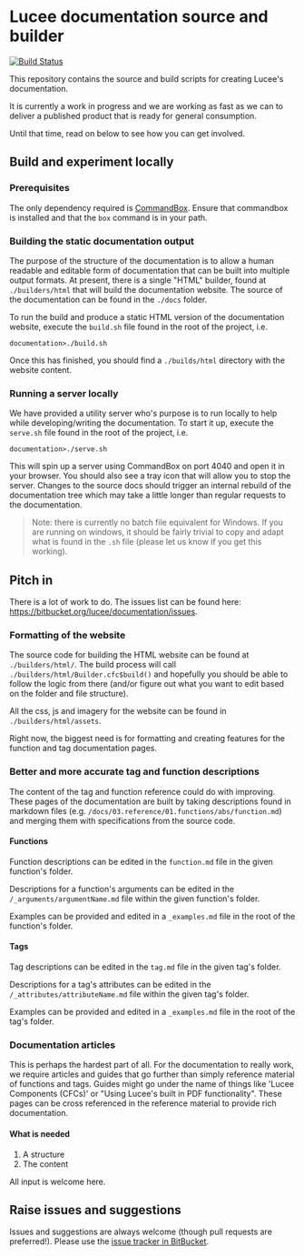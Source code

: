 # Lucee documentation source and builder

[![Build Status](https://drone.io/bitbucket.org/lucee/documentation/status.png)](https://drone.io/bitbucket.org/lucee/documentation/latest)

This repository contains the source and build scripts for creating Lucee's documentation. 

It is currently a work in progress and we are working as fast as we can to deliver a published product that is ready for general consumption.

Until that time, read on below to see how you can get involved.

## Build and experiment locally

### Prerequisites

The only dependency required is [CommandBox](http://www.ortussolutions.com/products/commandbox). Ensure that commandbox is installed and that the `box` command is in your path.

### Building the static documentation output

The purpose of the structure of the documentation is to allow a human readable and editable form of documentation that can be built into multiple output formats. At present, there is a single "HTML" builder, found at `./builders/html` that will build the documentation website. The source of the documentation can be found in the `./docs` folder.

To run the build and produce a static HTML version of the documentation website, execute the `build.sh` file found in the root of the project, i.e.

	documentation>./build.sh

Once this has finished, you should find a `./builds/html` directory with the website content.

### Running a server locally

We have provided a utility server who's purpose is to run locally to help while developing/writing the documentation. To start it up, execute the `serve.sh` file found in the root of the project, i.e.

    documentation>./serve.sh

This will spin up a server using CommandBox on port 4040 and open it in your browser. You should also see a tray icon that will allow you to stop the server. Changes to the source docs should trigger an internal rebuild of the documentation tree which may take a little longer than regular requests to the documentation.

> Note: there is currently no batch file equivalent for Windows. If you are running on windows, it should be fairly trivial to copy and adapt what is found in the `.sh` file (please let us know if you get this working).

## Pitch in

There is a lot of work to do. The issues list can be found here: https://bitbucket.org/lucee/documentation/issues.

### Formatting of the website

The source code for building the HTML website can be found at `./builders/html/`. The build process will call `./builders/html/Builder.cfc$build()` and hopefully you should be able to follow the logic from there (and/or figure out what you want to edit based on the folder and file structure).

All the css, js and imagery for the website can be found in `./builders/html/assets`.

Right now, the biggest need is for formatting and creating features for the function and tag documentation pages.

### Better and more accurate tag and function descriptions

The content of the tag and function reference could do with improving. These pages of the documentation are built by taking descriptions found in markdown files (e.g. `/docs/03.reference/01.functions/abs/function.md`) and merging them with specifications from the source code.

#### Functions

Function descriptions can be edited in the `function.md` file in the given function's folder.

Descriptions for a function's arguments can be edited in the `/_arguments/argumentName.md` file within the given function's folder.

Examples can be provided and edited in a `_examples.md` file in the root of the function's folder.

#### Tags

Tag descriptions can be edited in the `tag.md` file in the given tag's folder.

Descriptions for a tag's attributes can be edited in the `/_attributes/attributeName.md` file within the given tag's folder.

Examples can be provided and edited in a `_examples.md` file in the root of the tag's folder.


### Documentation articles

This is perhaps the hardest part of all. For the documentation to really work, we require articles and guides that go further than simply reference material of functions and tags. Guides might go under the name of things like 'Lucee Components (CFCs)' or "Using Lucee's built in PDF functionality". These pages can be cross referenced in the reference material to provide rich documentation.

#### What is needed

1. A structure
2. The content

All input is welcome here.

## Raise issues and suggestions

Issues and suggestions are always welcome (though pull requests are preferred!). Please use the [issue tracker in BitBucket](https://bitbucket.org/lucee/documentation/issues).

